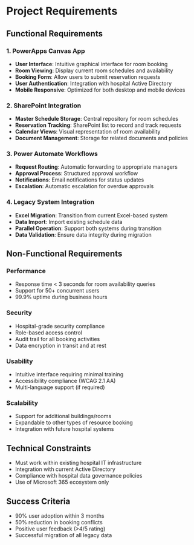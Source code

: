 # Project Requirements

## Functional Requirements

### 1. PowerApps Canvas App
- **User Interface**: Intuitive graphical interface for room booking
- **Room Viewing**: Display current room schedules and availability
- **Booking Form**: Allow users to submit reservation requests
- **User Authentication**: Integration with hospital Active Directory
- **Mobile Responsive**: Optimized for both desktop and mobile devices

### 2. SharePoint Integration
- **Master Schedule Storage**: Central repository for room schedules
- **Reservation Tracking**: SharePoint list to record and track requests
- **Calendar Views**: Visual representation of room availability
- **Document Management**: Storage for related documents and policies

### 3. Power Automate Workflows
- **Request Routing**: Automatic forwarding to appropriate managers
- **Approval Process**: Structured approval workflow
- **Notifications**: Email notifications for status updates
- **Escalation**: Automatic escalation for overdue approvals

### 4. Legacy System Integration
- **Excel Migration**: Transition from current Excel-based system
- **Data Import**: Import existing schedule data
- **Parallel Operation**: Support both systems during transition
- **Data Validation**: Ensure data integrity during migration

## Non-Functional Requirements

### Performance
- Response time < 3 seconds for room availability queries
- Support for 50+ concurrent users
- 99.9% uptime during business hours

### Security
- Hospital-grade security compliance
- Role-based access control
- Audit trail for all booking activities
- Data encryption in transit and at rest

### Usability
- Intuitive interface requiring minimal training
- Accessibility compliance (WCAG 2.1 AA)
- Multi-language support (if required)

### Scalability
- Support for additional buildings/rooms
- Expandable to other types of resource booking
- Integration with future hospital systems

## Technical Constraints
- Must work within existing hospital IT infrastructure
- Integration with current Active Directory
- Compliance with hospital data governance policies
- Use of Microsoft 365 ecosystem only

## Success Criteria
- 90% user adoption within 3 months
- 50% reduction in booking conflicts
- Positive user feedback (>4/5 rating)
- Successful migration of all legacy data
